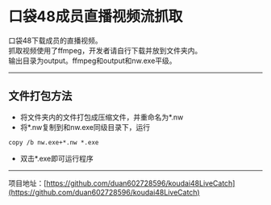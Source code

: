 # 口袋48成员直播视频流抓取

口袋48下载成员的直播视频。  
抓取视频使用了ffmpeg，开发者请自行下载并放到文件夹内。  
输出目录为output。ffmpeg和output和nw.exe平级。

---

## 文件打包方法
* 将文件夹内的文件打包成压缩文件，并重命名为*.nw
* 将*.nw复制到和nw.exe同级目录下，运行
```
copy /b nw.exe+*.nw *.exe
```
* 双击*.exe即可运行程序

---

项目地址：[https://github.com/duan602728596/koudai48LiveCatch](https://github.com/duan602728596/koudai48LiveCatch)